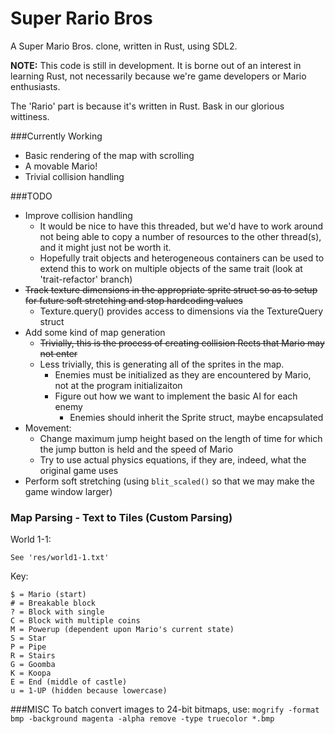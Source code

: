 Super Rario Bros
================

A Super Mario Bros. clone, written in Rust, using SDL2.

**NOTE:** This code is still in development. It is borne out of an interest in
learning Rust, not necessarily because we're game developers or Mario
enthusiasts.

The 'Rario' part is because it's written in Rust. Bask in our glorious wittiness.

###Currently Working
- Basic rendering of the map with scrolling
- A movable Mario!
- Trivial collision handling

###TODO
- Improve collision handling
    - It would be nice to have this threaded, but we'd have to work around not
      being able to copy a number of resources to the other thread(s), and it
      might just not be worth it.
    - Hopefully trait objects and heterogeneous containers can be used to extend
      this to work on multiple objects of the same trait (look at
      'trait-refactor' branch)
- <del>Track texture dimensions in the appropriate sprite struct so as to setup
  for future soft stretching and stop hardcoding values</del>
    - Texture.query() provides access to dimensions via the TextureQuery struct
- Add some kind of map generation
    - <del>Trivially, this is the process of creating collision Rects that Mario may
      not enter</del>
    - Less trivially, this is generating all of the sprites in the map.
        - Enemies must be initialized as they are encountered by Mario, not at
          the program initializaiton
        - Figure out how we want to implement the basic AI for each enemy
            - Enemies should inherit the Sprite struct, maybe encapsulated
- Movement:
    - Change maximum jump height based on the length of time for which the jump
      button is held and the speed of Mario
    - Try to use actual physics equations, if they are, indeed, what the
      original game uses
- Perform soft stretching (using `blit_scaled()` so that we may make the game
  window larger)

### Map Parsing - Text to Tiles (Custom Parsing)
World 1-1:
```
See 'res/world1-1.txt'
```
Key:
```
$ = Mario (start)
# = Breakable block
? = Block with single
C = Block with multiple coins
M = Powerup (dependent upon Mario's current state)
S = Star
P = Pipe
R = Stairs
G = Goomba
K = Koopa
E = End (middle of castle)
u = 1-UP (hidden because lowercase)
```

###MISC
To batch convert images to 24-bit bitmaps, use: `mogrify -format bmp -background magenta -alpha remove -type truecolor *.bmp`
